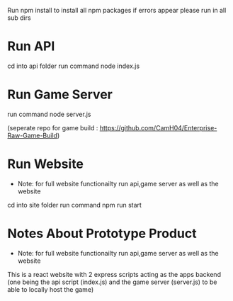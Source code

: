 Run npm install to install all npm packages
if errors appear please run in all sub dirs
# Run API
cd into api folder
run command node index.js

# Run Game Server
run command node server.js

(seperate repo for game build : https://github.com/CamH04/Enterprise-Raw-Game-Build)

# Run Website
- Note: for full website functionailty run api,game server as well as the website

cd into site folder
run command npm run start



# Notes About Prototype Product
- Note: for full website functionailty run api,game server as well as the website

This is a react website with 2 express scripts acting as the apps backend (one being the api script (index.js) and the game server (server.js) to be able to locally host the game)
